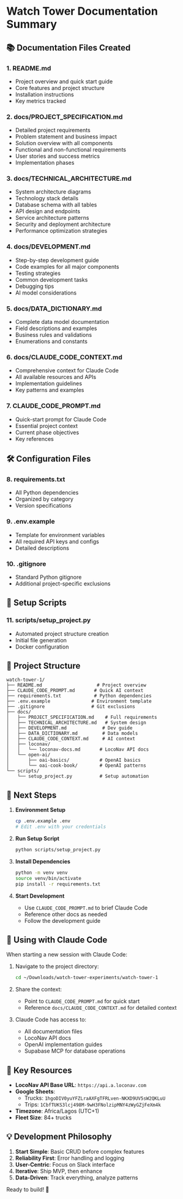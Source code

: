 # Watch Tower Documentation Summary

## 📚 Documentation Files Created

### 1. **README.md**
- Project overview and quick start guide
- Core features and project structure
- Installation instructions
- Key metrics tracked

### 2. **docs/PROJECT_SPECIFICATION.md**
- Detailed project requirements
- Problem statement and business impact
- Solution overview with all components
- Functional and non-functional requirements
- User stories and success metrics
- Implementation phases

### 3. **docs/TECHNICAL_ARCHITECTURE.md**
- System architecture diagrams
- Technology stack details
- Database schema with all tables
- API design and endpoints
- Service architecture patterns
- Security and deployment architecture
- Performance optimization strategies

### 4. **docs/DEVELOPMENT.md**
- Step-by-step development guide
- Code examples for all major components
- Testing strategies
- Common development tasks
- Debugging tips
- AI model considerations

### 5. **docs/DATA_DICTIONARY.md**
- Complete data model documentation
- Field descriptions and examples
- Business rules and validations
- Enumerations and constants

### 6. **docs/CLAUDE_CODE_CONTEXT.md**
- Comprehensive context for Claude Code
- All available resources and APIs
- Implementation guidelines
- Key patterns and examples

### 7. **CLAUDE_CODE_PROMPT.md**
- Quick-start prompt for Claude Code
- Essential project context
- Current phase objectives
- Key references

## 🛠️ Configuration Files

### 8. **requirements.txt**
- All Python dependencies
- Organized by category
- Version specifications

### 9. **.env.example**
- Template for environment variables
- All required API keys and configs
- Detailed descriptions

### 10. **.gitignore**
- Standard Python gitignore
- Additional project-specific exclusions

## 🚀 Setup Scripts

### 11. **scripts/setup_project.py**
- Automated project structure creation
- Initial file generation
- Docker configuration

## 📁 Project Structure

```
watch-tower-1/
├── README.md                    # Project overview
├── CLAUDE_CODE_PROMPT.md       # Quick AI context
├── requirements.txt            # Python dependencies
├── .env.example               # Environment template
├── .gitignore                 # Git exclusions
├── docs/
│   ├── PROJECT_SPECIFICATION.md    # Full requirements
│   ├── TECHNICAL_ARCHITECTURE.md   # System design
│   ├── DEVELOPMENT.md             # Dev guide
│   ├── DATA_DICTIONARY.md         # Data models
│   ├── CLAUDE_CODE_CONTEXT.md     # AI context
│   ├── loconav/
│   │   └── loconav-docs.md       # LocoNav API docs
│   └── open-ai/
│       ├── oai-basics/           # OpenAI basics
│       └── oai-cook-book/        # OpenAI patterns
└── scripts/
    └── setup_project.py          # Setup automation
```

## 🎯 Next Steps

1. **Environment Setup**
   ```bash
   cp .env.example .env
   # Edit .env with your credentials
   ```

2. **Run Setup Script**
   ```bash
   python scripts/setup_project.py
   ```

3. **Install Dependencies**
   ```bash
   python -m venv venv
   source venv/bin/activate
   pip install -r requirements.txt
   ```

4. **Start Development**
   - Use `CLAUDE_CODE_PROMPT.md` to brief Claude Code
   - Reference other docs as needed
   - Follow the development guide

## 📝 Using with Claude Code

When starting a new session with Claude Code:

1. Navigate to the project directory:
   ```bash
   cd ~/Downloads/watch-tower-experiments/watch-tower-1
   ```

2. Share the context:
   - Point to `CLAUDE_CODE_PROMPT.md` for quick start
   - Reference `docs/CLAUDE_CODE_CONTEXT.md` for detailed context

3. Claude Code has access to:
   - All documentation files
   - LocoNav API docs
   - OpenAI implementation guides
   - Supabase MCP for database operations

## 🔑 Key Resources

- **LocoNav API Base URL**: `https://api.a.loconav.com`
- **Google Sheets**:
  - Trucks: `1hgoDIV0yuYFZLraAXFgTFRLven-NKXD9UV5sW2QKLuU`
  - Trips: `1CbfTUKS3lcj498M-9wH3FNolzipMNY4zWyGZjFeXm4k`
- **Timezone**: Africa/Lagos (UTC+1)
- **Fleet Size**: 84+ trucks

## 💡 Development Philosophy

1. **Start Simple**: Basic CRUD before complex features
2. **Reliability First**: Error handling and logging
3. **User-Centric**: Focus on Slack interface
4. **Iterative**: Ship MVP, then enhance
5. **Data-Driven**: Track everything, analyze patterns

Ready to build! 🚀
